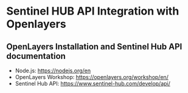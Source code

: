 # Sentinel HUB API Integration with Openlayers

## OpenLayers Installation and Sentinel Hub API documentation
- Node.js: https://nodejs.org/en
- OpenLayers Workshop: https://openlayers.org/workshop/en/
- Sentinel Hub API: https://www.sentinel-hub.com/develop/api/
